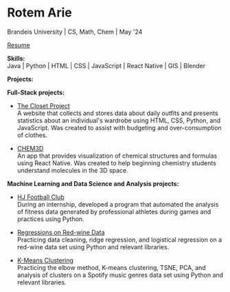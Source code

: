 # Rotem Arie


Brandeis University | CS, Math, Chem | May '24

[Resume](https://drive.google.com/file/d/1kBF87xYiURdrRhW6o5NalGy0lw-OuOqh/view?usp=sharing)

**Skills:**   
Java | Python | HTML | CSS | JavaScript | React Native | GIS | Blender

**Projects:** 

**Full-Stack projects:**  

- [The Closet Project](https://github.com/rotemarie/The-Closet-Project.git)   
  A website that collects and stores data about daily outfits and presents statistics about an individual's wardrobe using HTML, CSS, Python, and JavaScript. Was created to assist with budgeting and over-consumption of clothes. 
  
- [CHEM3D](https://github.com/rotemarie/CHEM3D.git)   
  An app that provides visualization of chemical structures and formulas using React Native. Was created to help beginning chemistry students understand molecules in the 3D space. 

 **Machine Learning and Data Science and Analysis projects:** 
 
- [HJ Football Club](https://github.com/rotemarie/HJFC)   
  During an internship, developed a program that automated the analysis of fitness data generated by professional athletes during games and practices using Python.
  
- [Regressions on Red-wine Data](https://github.com/rotemarie/regressionModels)  
  Practicing data cleaning, ridge regression, and logistical regression on a red-wine data set using Python and relevant libraries.
  
- [K-Means Clustering](https://github.com/rotemarie/K-means_clustering)  
  Practicing the elbow method, K-means clustering, TSNE, PCA, and analysis of clusters on a Spotify music genres data set using Python and relevant libraries.




